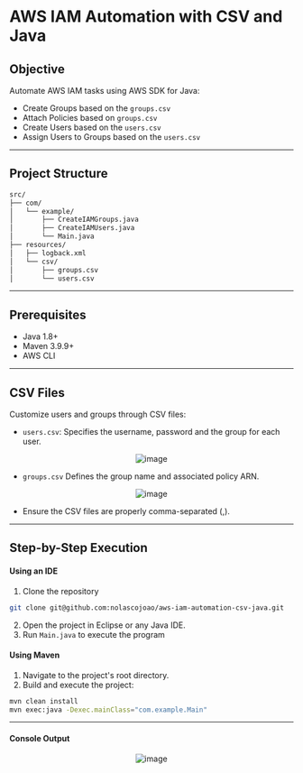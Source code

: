 # AWS IAM Automation with CSV and Java

## Objective
Automate AWS IAM tasks using AWS SDK for Java:
- Create Groups based on the `groups.csv`
- Attach Policies based on `groups.csv`
- Create Users based on the `users.csv` 
- Assign Users to Groups based on the `users.csv`

---

## Project Structure
```bash
src/
├── com/
│   └── example/
│       ├── CreateIAMGroups.java
│       ├── CreateIAMUsers.java    
│       └── Main.java
├── resources/
│   ├── logback.xml
│   └── csv/
│       ├── groups.csv
│       └── users.csv
```
---

## Prerequisites
- Java 1.8+
- Maven 3.9.9+
- AWS CLI

---

## CSV Files
Customize users and groups through CSV files:
- `users.csv`: Specifies the username, password and the group for each user.

<p align="center">
  <img src="https://github.com/user-attachments/assets/d98bbc22-f2e7-4b07-8878-4781661e6cc5" alt="image"/>
</p>

- `groups.csv` Defines the group name and associated policy ARN.

<p align="center">
  <img src="https://github.com/user-attachments/assets/c1493c45-ce3f-4b8e-89d6-00722ad59fb2" alt="image"/>
</p>

- Ensure the CSV files are properly comma-separated (,).

---

## Step-by-Step Execution
#### Using an IDE
1. Clone the repository
```bash
git clone git@github.com:nolascojoao/aws-iam-automation-csv-java.git
```
2. Open the project in Eclipse or any Java IDE.
3. Run `Main.java` to execute the program

#### Using Maven
1. Navigate to the project's root directory.
2. Build and execute the project:
```bash
mvn clean install
mvn exec:java -Dexec.mainClass="com.example.Main"
```

---

#### Console Output

<p align="center">
  <img src="https://github.com/user-attachments/assets/7b30943a-2ae2-4cf3-a6ff-a55badac17c9" alt="image"/>
</p>
